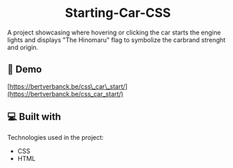 <h1 align="center" id="title">Starting-Car-CSS</h1>

<p id="description">A project showcasing where hovering or clicking the car starts the engine lights and displays "The Hinomaru" flag to symbolize the carbrand strenght and origin.</p>

<h2>🚀 Demo</h2>

[https://bertverbanck.be/css\_car\_start/](https://bertverbanck.be/css_car_start/)

  
  
<h2>💻 Built with</h2>

Technologies used in the project:

*   CSS
*   HTML
